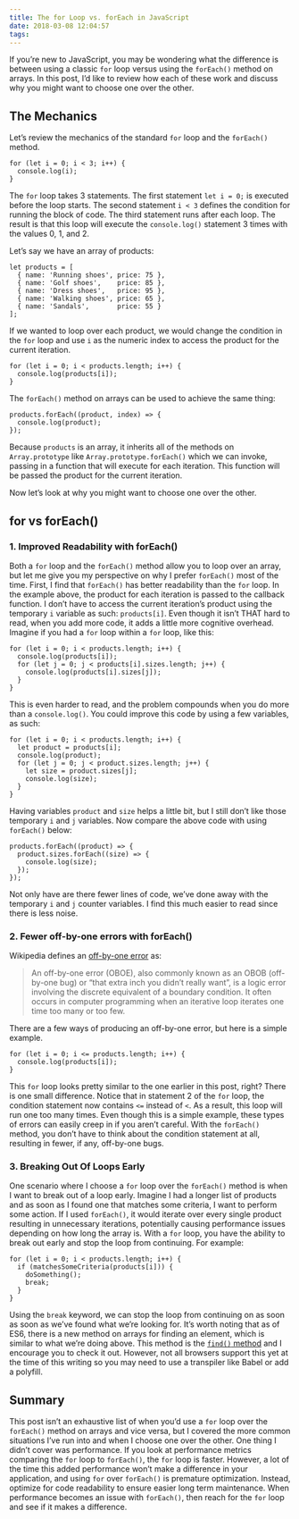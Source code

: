 ```yaml
---
title: The for Loop vs. forEach in JavaScript
date: 2018-03-08 12:04:57
tags:
---
```


If you’re new to JavaScript, you may be wondering what the difference is between using a classic `for` loop versus using the `forEach()` method on arrays. In this post, I’d like to review how each of these work and discuss why you might want to choose one over the other.

## The Mechanics

Let’s review the mechanics of the standard `for` loop and the `forEach()` method.

```
for (let i = 0; i < 3; i++) {
  console.log(i);
}

```

The `for` loop takes 3 statements. The first statement `let i = 0;` is executed before the loop starts. The second statement `i < 3` defines the condition for running the block of code. The third statement runs after each loop. The result is that this loop will execute the `console.log()` statement 3 times with the values 0, 1, and 2.

Let’s say we have an array of products:

```
let products = [
  { name: 'Running shoes', price: 75 },
  { name: 'Golf shoes',    price: 85 },
  { name: 'Dress shoes',   price: 95 },
  { name: 'Walking shoes', price: 65 },
  { name: 'Sandals',       price: 55 }
];

```

If we wanted to loop over each product, we would change the condition in the `for` loop and use `i` as the numeric index to access the product for the current iteration.

```
for (let i = 0; i < products.length; i++) {
  console.log(products[i]);
}

```

The `forEach()` method on arrays can be used to achieve the same thing:

```
products.forEach((product, index) => {
  console.log(product);
});

```

Because `products` is an array, it inherits all of the methods on `Array.prototype` like `Array.prototype.forEach()` which we can invoke, passing in a function that will execute for each iteration. This function will be passed the product for the current iteration.

Now let’s look at why you might want to choose one over the other.

## for vs forEach()

### 1. Improved Readability with forEach()

Both a `for` loop and the `forEach()` method allow you to loop over an array, but let me give you my perspective on why I prefer `forEach()` most of the time. First, I find that `forEach()` has better readability than the `for` loop. In the example above, the product for each iteration is passed to the callback function. I don’t have to access the current iteration’s product using the temporary `i` variable as such: `products[i]`. Even though it isn’t THAT hard to read, when you add more code, it adds a little more cognitive overhead. Imagine if you had a `for` loop within a `for` loop, like this:

```
for (let i = 0; i < products.length; i++) {
  console.log(products[i]);
  for (let j = 0; j < products[i].sizes.length; j++) {
    console.log(products[i].sizes[j]);
  }
}

```

This is even harder to read, and the problem compounds when you do more than a `console.log()`. You could improve this code by using a few variables, as such:

```
for (let i = 0; i < products.length; i++) {
  let product = products[i];
  console.log(product);
  for (let j = 0; j < product.sizes.length; j++) {
    let size = product.sizes[j];
    console.log(size);
  }
}

```

Having variables `product` and `size` helps a little bit, but I still don’t like those temporary `i` and `j` variables. Now compare the above code with using `forEach()` below:

```
products.forEach((product) => {
  product.sizes.forEach((size) => {
    console.log(size);
  });
});

```

Not only have are there fewer lines of code, we’ve done away with the temporary `i` and `j` counter variables. I find this much easier to read since there is less noise.

### 2. Fewer off-by-one errors with forEach()

Wikipedia defines an [off-by-one error](https://en.wikipedia.org/wiki/Off-by-one_error) as:

> An off-by-one error (OBOE), also commonly known as an OBOB (off-by-one bug) or “that extra inch you didn’t really want”, is a logic error involving the discrete equivalent of a boundary condition. It often occurs in computer programming when an iterative loop iterates one time too many or too few.

There are a few ways of producing an off-by-one error, but here is a simple example.

```
for (let i = 0; i <= products.length; i++) {
  console.log(products[i]);
}

```

This `for` loop looks pretty similar to the one earlier in this post, right? There is one small difference. Notice that in statement 2 of the `for` loop, the condition statement now contains `<=` instead of `<`. As a result, this loop will run one too many times. Even though this is a simple example, these types of errors can easily creep in if you aren’t careful. With the `forEach()` method, you don’t have to think about the condition statement at all, resulting in fewer, if any, off-by-one bugs.

### 3. Breaking Out Of Loops Early

One scenario where I choose a `for` loop over the `forEach()` method is when I want to break out of a loop early. Imagine I had a longer list of products and as soon as I found one that matches some criteria, I want to perform some action. If I used `forEach()`, it would iterate over every single product resulting in unnecessary iterations, potentially causing performance issues depending on how long the array is. With a `for` loop, you have the ability to break out early and stop the loop from continuing. For example:

```
for (let i = 0; i < products.length; i++) {
  if (matchesSomeCriteria(products[i])) {
    doSomething();
    break;
  }
}

```

Using the `break` keyword, we can stop the loop from continuing on as soon as soon as we’ve found what we’re looking for. It’s worth noting that as of ES6, there is a new method on arrays for finding an element, which is similar to what we’re doing above. This method is the [`find()` method](https://developer.mozilla.org/en-US/docs/Web/JavaScript/Reference/Global_Objects/Array/find) and I encourage you to check it out. However, not all browsers support this yet at the time of this writing so you may need to use a transpiler like Babel or add a polyfill.

## Summary

This post isn’t an exhaustive list of when you’d use a `for` loop over the `forEach()` method on arrays and vice versa, but I covered the more common situations I’ve run into and when I choose one over the other. One thing I didn’t cover was performance. If you look at performance metrics comparing the `for` loop to `forEach()`, the `for` loop is faster. However, a lot of the time this added performance won’t make a difference in your application, and using `for` over `forEach()` is premature optimization. Instead, optimize for code readability to ensure easier long term maintenance. When performance becomes an issue with `forEach()`, then reach for the `for` loop and see if it makes a difference.